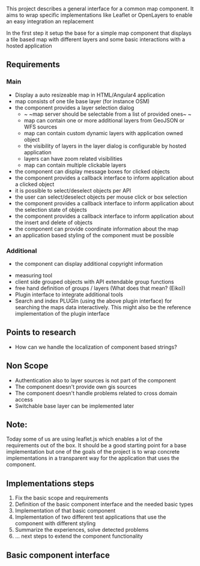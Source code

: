 This project describes a general interface for a
common map component.
It aims to wrap specific implementations like Leaflet
or OpenLayers to enable an easy integration an replacement

In the first step it setup the base for a simple map 
component that displays a tile based map with different
layers and some basic interactions with a hosted application

## Requirements
### Main
* Display a auto resizeable map in HTML/Angular4 application
* map consists of one tile base layer (for instance OSM)
* the component provides a layer selection dialog
  - ~ ~map server should be selectable from a list of provided ones~ ~
  - map can contain one or more additional layers from GeoJSON or WFS sources
  - map can contain custom dynamic layers with application owned object
  - the visibility of layers in the layer dialog is configurable by hosted application
  - layers can have zoom related visibilities 
  - map can contain multiple clickable layers
* the component can display message boxes for clicked objects
* the component provides a callback interface to inform application about a clicked object
* it is possible to select/deselect objects per API
* the user can select/deselect objects per mouse click or box selection
* the component provides a callback interface to inform application about the selection state of objects
* the component provides a callback interface to inform application about the insert and delete of objects
* the component can provide coordinate information about the map
* an application based styling of the component must be possible

### Additional
* the component can display additional copyright information 
+ measuring tool
+ client side grouped objects with API extendable group functions
+ free hand definition of groups / layers (What does that mean? (Eiko))
+ Plugin interface to integrate additional tools 
+ Search and index PLUGIn (using the above plugin interface) for searching the maps data interactively. This might also be the reference implementation of the plugin interface

## Points to research
* How can we handle the localization of component based strings?


## Non Scope
* Authentication also to layer sources is not part of the component
* The component doesn't provide own gis sources
* The component doesn't handle problems related to cross domain access
* Switchable base layer can be implemented later

## Note: 
Today some of us are using leaflet.js which enables a lot of the requirements out of the box. 
It should be a good starting point for a base implementation but one of the goals of the project is
to wrap concrete implementations in a transparent way for the application that uses the component.

## Implementations steps
1. Fix the basic scope and requirements
2. Definition of the basic component interface and the needed basic types
3. Implementation of that basic component
4. Implementation of two different test applications that use the component with different styling
5. Summarize the experiences, solve detected problems
6. ... next steps to extend the component functionality

## Basic component interface
